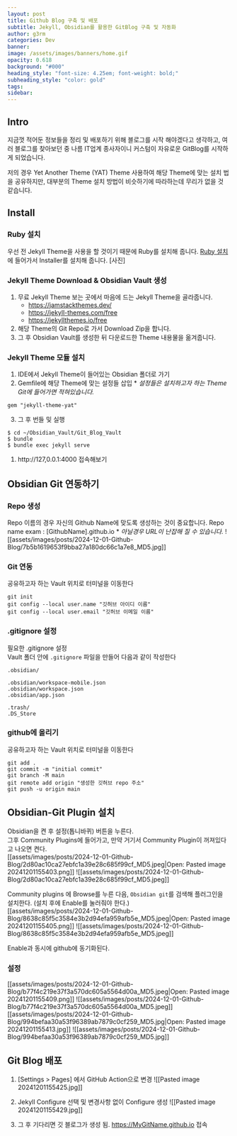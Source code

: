 ```yaml
---
layout: post
title: Github Blog 구축 및 배포
subtitle: Jekyll, Obsidian를 활용한 GitBlog 구축 및 자동화
author: g3rm
categories: Dev
banner: 
image: /assets/images/banners/home.gif
opacity: 0.618
background: "#000"
heading_style: "font-size: 4.25em; font-weight: bold;"
subheading_style: "color: gold"
tags: 
sidebar:
---
```

## Intro
지금껏 적어둔 정보들을 정리 및 배포하기 위해 블로그를 시작 해야겠다고 생각하고, 여러 블로그를 찾아보던 중 나름 IT업계 종사자이니 커스텀이 자유로운 GitBlog를 시작하게 되었습니다. 

저의 경우 Yet Another Theme (YAT) Theme 사용하여 해당 Theme에 맞는 설치 법을 공유하지만, 대부분의 Theme 설치 방법이 비슷하기에 따라하는데 무리가 없을 것 같습니다.
## Install
### Ruby 설치
우선 전 Jekyll Theme을 사용을 할 것이기 때문에 Ruby를 설치해 줍니다.
[Ruby 설치](https://rubyinstaller.org/downloads/) 에 들어가서 Installer를 설치해 줍니다.
[사진]

### Jekyll Theme Download & Obsidian Vault 생성
1. 무료 Jekyll Theme 보는 곳에서 마음에 드는 Jekyll Theme을 골라줍니다. 
	- https://jamstackthemes.dev/
	- https://jekyll-themes.com/free
	- https://jekyllthemes.io/free
2. 해당 Theme의 Git Repo로 가서 Download Zip을 합니다.
3. 그 후 Obsidian Vault를 생성한 뒤 다운로드한 Theme 내용물을 옮겨줍니다.

### Jekyll Theme 모듈 설치
1. IDE에서 Jekyll Theme이 들어있는 Obsidian 폴더로 가기
2. Gemfile에 해당 Theme에 맞는 설정들 삽입
   \* *설정들은 설치하고자 하는 Theme Git에 들어가면 적혀있습니다.*
```Gemfile
gem "jekyll-theme-yat"
```
3. 그 후 번들 및 실행
```Shell
$ cd ~/Obsidian_Vault/Git_Blog_Vault
$ bundle
$ bundle exec jekyll serve
```
1. http://127,0.0.1:4000 접속해보기

## Obsidian Git 연동하기
### Repo 생성
Repo 이름의 경우 자신의 Github Name에 맞도록 생성하는 것이 중요합니다. 
Repo name exam : [GithubName].github.io
\* *아닐경우 URL이 난잡해 질 수 있습니다.*
![[assets/images/posts/2024-12-01-Github-Blog/7b5b1619653f9bba27a180dc66c1a7e8_MD5.jpg]]

### Git 연동

공유하고자 하는 Vault 위치로 터미널을 이동한다

```shell
git init
git config --local user.name "깃허브 아이디 이름"
git config --local user.email "깃허브 이메일 이름"
```

### .gitignore 설정

필요한 .gitignore 설정  
Vault 폴더 안에 `.gitignore` 파일을 만들어 다음과 같이 작성한다  

```null
.obsidian/

.obsidian/workspace-mobile.json
.obsidian/workspace.json
.obsidian/app.json

.trash/
.DS_Store
```

### github에 올리기
공유하고자 하는 Vault 위치로 터미널을 이동한다

```shell
git add .
git commit -m "initial commit"
git branch -M main 
git remote add origin "생성한 깃허브 repo 주소"
git push -u origin main
```

## Obsidian-Git Plugin 설치
Obsidian을 켠 후 설정(톱니바퀴) 버튼을 누른다.  
그후 Community Plugins에 들어가고, 만약 거기서 Community Plugin이 꺼져있다고 나오면 켠다.  
[[assets/images/posts/2024-12-01-Github-Blog/2d80ac10ca27ebfc1a39e28c685f99cf_MD5.jpeg|Open: Pasted image 20241201155403.png]]
![[assets/images/posts/2024-12-01-Github-Blog/2d80ac10ca27ebfc1a39e28c685f99cf_MD5.jpeg]]

Community plugins 에 Browse를 누른 다음, `Obsidian git`를 검색해 플러그인을 설치한다. (설치 후에 Enable를 눌러줘야 한다.)  
[[assets/images/posts/2024-12-01-Github-Blog/8638c85f5c3584e3b2d94efa959afb5e_MD5.jpeg|Open: Pasted image 20241201155405.png]]
![[assets/images/posts/2024-12-01-Github-Blog/8638c85f5c3584e3b2d94efa959afb5e_MD5.jpeg]]

Enable과 동시에 github에 동기화된다.
### 설정
[[assets/images/posts/2024-12-01-Github-Blog/b77f4c219e37f3a570dc605a5564d00a_MD5.jpeg|Open: Pasted image 20241201155409.png]]
![[assets/images/posts/2024-12-01-Github-Blog/b77f4c219e37f3a570dc605a5564d00a_MD5.jpeg]]
[[assets/images/posts/2024-12-01-Github-Blog/994befaa30a53f96389ab7879c0cf259_MD5.jpg|Open: Pasted image 20241201155413.jpg]]
![[assets/images/posts/2024-12-01-Github-Blog/994befaa30a53f96389ab7879c0cf259_MD5.jpg]]
## Git Blog 배포
1. [Settings > Pages] 에서 GitHub Action으로 변경
![[Pasted image 20241201155425.jpg]]

2. Jekyll Configure 선택 및 변경사항 없이 Configure 생성
![[Pasted image 20241201155429.jpg]]
3. 그 후 기다리면 깃 블로그가 생성 됨. https://MyGitName.github.io 접속